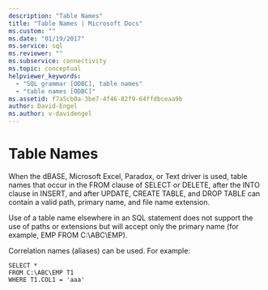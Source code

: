 ```yaml
---
description: "Table Names"
title: "Table Names | Microsoft Docs"
ms.custom: ""
ms.date: "01/19/2017"
ms.service: sql
ms.reviewer: ""
ms.subservice: connectivity
ms.topic: conceptual
helpviewer_keywords: 
  - "SQL grammar [ODBC], table names"
  - "table names [ODBC]"
ms.assetid: f7a5cb0a-3be7-4f46-82f9-64ffdbceaa9b
author: David-Engel
ms.author: v-davidengel
---
```

# Table Names
When the dBASE, Microsoft Excel, Paradox, or Text driver is used, table names that occur in the FROM clause of SELECT or DELETE, after the INTO clause in INSERT, and after UPDATE, CREATE TABLE, and DROP TABLE can contain a valid path, primary name, and file name extension.  
  
 Use of a table name elsewhere in an SQL statement does not support the use of paths or extensions but will accept only the primary name (for example, EMP FROM C:\ABC\EMP).  
  
 Correlation names (aliases) can be used. For example:  
  
```  
SELECT *    
FROM C:\ABC\EMP T1    
WHERE T1.COL1 = 'aaa'  
```

